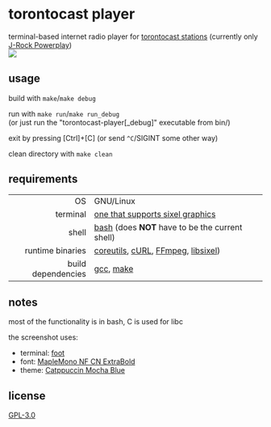<!-- torontocast-player/README.md -->

# torontocast player
terminal-based internet radio player for [torontocast stations](https://asiadreamradio.torontocast.stream/stations/en/index.html) (currently only [J-Rock Powerplay](https://asiadreamradio.torontocast.stream/stations/jrockplayer.html))  
![](https://i.imgur.com/ZOAp6z1.png)

## usage
build with `make`/`make debug`  

run with `make run`/`make run_debug`  
(or just run the "torontocast-player[\_debug]" executable from bin/)  

exit by pressing [Ctrl]+\[C] (or send `^C`/SIGINT some other way)  

clean directory with `make clean`

## requirements
| | |
|-:|:-|
| OS | GNU/Linux |
| terminal | [one that supports sixel graphics](https://www.arewesixelyet.com) |
| shell | [bash](https://www.gnu.org/software/make) (does **NOT** have to be the current shell) |
| runtime binaries | [coreutils](https://www.gnu.org/software/coreutils), [cURL](https://github.com/curl/curl), [FFmpeg](https://github.com/FFmpeg/FFmpeg), [libsixel](https://github.com/libsixel/libsixel)) |
| build dependencies | [gcc](https://www.gnu.org/software/gcc), [make](https://www.gnu.org/software/make) |

## notes
most of the functionality is in bash, C is used for libc  

the screenshot uses:
- terminal: [foot](https://codeberg.org/dnkl/foot)
- font: [MapleMono NF CN ExtraBold](https://github.com/subframe7536/maple-font)
- theme: [Catppuccin Mocha Blue](https://github.com/catppuccin/catppuccin)

## license
[GPL-3.0](./LICENSE)

